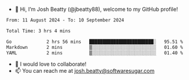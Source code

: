 - 👋 Hi, I’m Josh Beatty (@jbeatty88), welcome to my GitHub profile!

<!--START_SECTION:waka-->

```txt
From: 11 August 2024 - To: 10 September 2024

Total Time: 3 hrs 4 mins

Go             2 hrs 56 mins   ████████████████████████░   95.51 %
Markdown       2 mins          ▒░░░░░░░░░░░░░░░░░░░░░░░░   01.60 %
YAML           2 mins          ▒░░░░░░░░░░░░░░░░░░░░░░░░   01.40 %
```

<!--END_SECTION:waka-->

- 💞️ I would love to collaborate!
- 📫 You can reach me at josh.beatty@softwaresugar.com

<!---
jbeatty88/jbeatty88 is a ✨ special ✨ repository because its `README.md` (this file) appears on your GitHub profile.
You can click the Preview link to take a look at your changes.
--->

